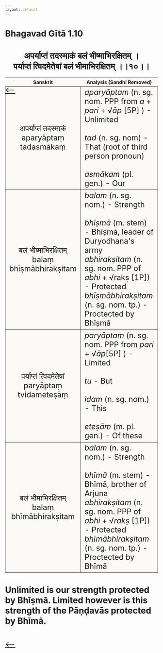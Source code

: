 ```yaml
---
layout: default
---
```

<!---
Text can be **bold**, _italic_, or ~~strikethrough~~.

[Link to another page](./another-page.html)

There should be whitespace between paragraphs.

There should be whitespace between paragraphs. We recommend including a README, or a file with information about your project.
--->

# Bhagavad Gītā 1.10

<style>
table {
  border-collapse: collapse;
  border-style: hidden;
}
th {
  background: #FBFAF7;
}
td {
  font-size: 25px;
  background: #FBFAF7;
  border: 1px solid black;
}
div.move {
  font-size: 25px;
}
</style>

<h1 style="text-align:center">
अपर्याप्तं तदस्माकं बलं भीष्माभिरक्षितम् ।<br>
पर्याप्तं त्विदमेतेषां बलं भीमाभिरक्षितम् ।।१०।।
</h1>
<div class="move" style="position:relative;min-width:960px">
 <p style="position: absolute;left:0;top:0"><a href="./v1-9.html">⟵</a></p>
</div>
<div class="move" style="position:relative;min-width:960px">
 <p style="position: absolute;right:0;top:0"><a href="./v1-11.html">⟶</a></p>
</div>

| Sanskrit | Analysis (Sandhi Removed) |
|:-:|-|
|  अपर्याप्तं तदस्माकं<br>aparyāptaṃ tadasmākaṃ | <em>aparyāptam</em> (n. sg. nom. PPP from <em>a</em> + <em>pari</em> + √<em>āp</em> [5P] ) - Unlimited <br><br><em>tad</em> (n. sg. nom) - That (root of third person pronoun)<br><br><em>asmākam</em> (pl. gen.) - Our |
| बलं भीष्माभिरक्षितम्<br>balaṃ bhīṣmābhirakṣitam | <em>balam</em> (n. sg. nom.) - Strength<br><br><em>bhīṣmā</em> (m. stem) - Bhīṣmā, leader of Duryodhana's army<br><em>abhirakṣitam</em> (n. sg. nom. PPP of <em>abhi</em> + √rakṣ [1P]) - Protected<br><em>bhīṣmābhirakṣitam</em> (n. sg. nom. tp.) - Proctected by Bhīṣmā |
|   पर्याप्तं त्विदमेतेषां<br>paryāptaṃ tvidameteṣāṃ  | <em>paryāptam</em> (n. sg. nom. PPP from <em>pari</em> + √<em>āp</em>[5P] ) - Limited<br><br><em>tu</em> - But<br><br><em>idam</em> (n. sg. nom.) - This<br><br><em>eteṣām</em> (m. pl. gen.) - Of these |
| बलं भीमाभिरक्षितम्<br>balaṃ bhīmābhirakṣitam | <em>balam</em> (n. sg. nom.) - Strength<br><br><em>bhīmā</em> (m. stem) - Bhīmā, brother of Arjuna<br><em>abhirakṣitam</em> (n. sg. nom. PPP of <em>abhi</em> + √<em>rakṣ</em> [1P]) - Protected<br><em>bhīmābhirakṣitam</em> (n. sg. nom. tp.) - Proctected by Bhīmā |

<h1>
Unlimited is our strength protected by Bhīṣmā.
Limited however is this strength of the Pāṇḍavās protected by Bhīmā.
</h1>
<div class="move" style="position:relative;min-width:960px">
 <p style="position: absolute;left:0;top:0"><a href="./v1-9.html">⟵</a></p>
</div>
<div class="move" style="position:relative;min-width:960px">
 <p style="position: absolute;right:0;top:0"><a href="./v1-11.html">⟶</a></p>
</div>
